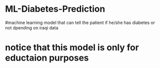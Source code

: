 # ML-Diabetes-Prediction

#machine learning model that can tell the patient if he/she has diabetes or not dpending on iraqi data

# notice that this model is only for eductaion purposes 
